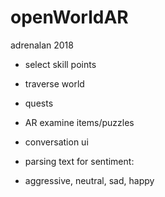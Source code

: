 # openWorldAR
adrenalan 2018 

- select skill points
- traverse world
- quests 
- AR examine items/puzzles

- conversation ui
- parsing text for sentiment:
- aggressive, neutral, sad, happy

